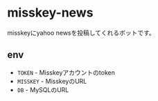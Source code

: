 # misskey-news
misskeyにyahoo newsを投稿してくれるボットです。

## env
- `TOKEN` - Misskeyアカウントのtoken
- `MISSKEY` - MisskeyのURL
- `DB` - MySQLのURL
